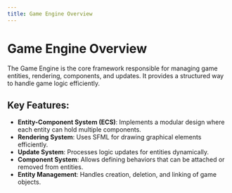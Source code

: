```yaml
---
title: Game Engine Overview
---
```


# Game Engine Overview

The Game Engine is the core framework responsible for managing game entities, rendering, components, and updates. It provides a structured way to handle game logic efficiently.

## Key Features:
- **Entity-Component System (ECS)**: Implements a modular design where each entity can hold multiple components.
- **Rendering System**: Uses SFML for drawing graphical elements efficiently.
- **Update System**: Processes logic updates for entities dynamically.
- **Component System**: Allows defining behaviors that can be attached or removed from entities.
- **Entity Management**: Handles creation, deletion, and linking of game objects.
